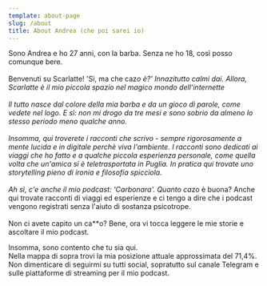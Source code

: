 ```yaml
---
template: about-page
slug: /about
title: About Andrea (che poi sarei io)
---
```

<!--StartFragment-->

Sono Andrea e ho 27 anni, con la barba. Senza ne ho 18, così posso comunque bere.\
\
Benvenuti su Scarlatte! 'Sì, ma che caz*o è?' Innazitutto calmi dai. Allora, Scarlatte è il mio piccola spazio nel magico mondo dell'internette\
\
Il tutto nasce dal colore della mia barba e da un gioco di parole, come vedete nel logo. E sì: non mi drogo da tre mesi e sono sobrio da almeno lo stesso periodo meno qualche anno.\
\
Insomma, qui troverete i racconti che scrivo - sempre rigorosamente a mente lucida e in digitale perchè viva l'ambiente. I racconti sono dedicati ai viaggi che ho fatto e a qualche piccola esperienza personale, come quella volta che un'amica si è teletrasportata in Puglia. In pratica qui trovate uno storytelling pieno di ironia e filosofia spicciola.\
\
Ah sì, c'e anche il mio podcast: 'Carbonara'. Quanto ca*zo è buona? Anche qui trovate racconti di viaggi ed esperienze e ci tengo a dire che i podcast vengono registrati senza l'aiuto di sostanza psicotrope.\
\
Non ci avete capito un ca\*\*o? Bene, ora vi tocca leggere le mie storie e ascoltare il mio podcast.

<!--EndFragment-->



<!--StartFragment-->

Insomma, sono contento che tu sia qui.\
Nella mappa di sopra trovi la mia posizione attuale approssimata del 71,4%.\
Non dimenticare di seguirmi su tutti social, sopratutto sul canale Telegram e sulle piattaforme di streaming per il mio podcast.

<!--EndFragment-->